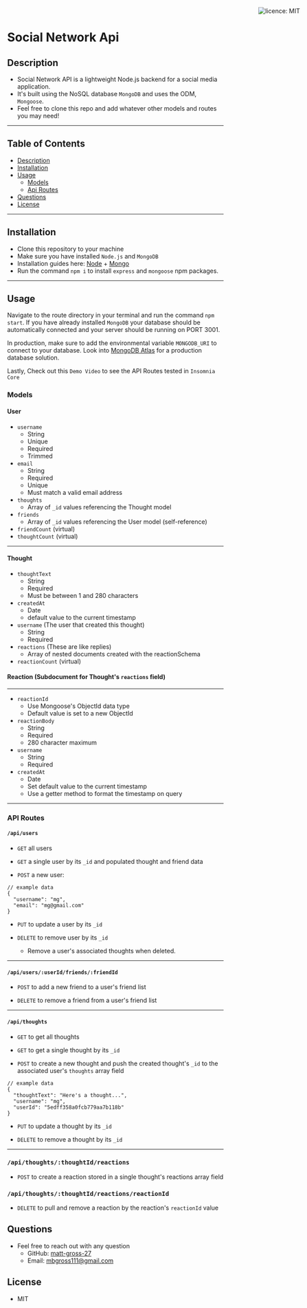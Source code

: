 # Social Network Api

<div style="position: absolute; top: 22px; right: 50px">

![licence: MIT](https://img.shields.io/badge/license-MIT-blue)
</div>

## Description

- Social Network API is a lightweight Node.js backend for a social media application.
- It's built using the NoSQL database ```MongoDB``` and uses the ODM, ```Mongoose```.
- Feel free to clone this repo and add whatever other models and routes you may need!

<hr />

## Table of Contents
- [Description](#description)
- [Installation](#installation)
- [Usage](#usage)
  - [Models](#models)
  - [Api Routes](#api%20routes)
- [Questions](#questions)
- [License](#license)

<hr />

## Installation
  - Clone this repository to your machine
  - Make sure you have installed ```Node.js``` and ```MongoDB```
  - Installation guides here: [Node](https://nodejs.org/en/download/) + [Mongo](https://docs.mongodb.com/manual/installation/)
  - Run the command ```npm i``` to install ```express``` and ```mongoose``` npm packages.

<hr />

## Usage
Navigate to the route directory in your terminal and run the command ```npm start```. If you have already installed ```MongoDB``` your database should be automatically connected and your server should be running on PORT 3001.

In production, make sure to add the environmental variable ```MONGODB_URI``` to connect to your database. Look into [MongoDB Atlas](https://www.mongodb.com/cloud/atlas/lp/try2?utm_source=google&utm_campaign=gs_americas_united_states_search_core_brand_atlas_desktop&utm_term=atlas%20mongodb&utm_medium=cpc_paid_search&utm_ad=e&utm_ad_campaign_id=12212624338&gclid=Cj0KCQjw1PSDBhDbARIsAPeTqrfV0-9GQjpkFTsXoGPEzLUJUixVa9aCPVX6sY49t9NCMgrr31cfTkQaAhtyEALw_wcB) for a production database solution.

Lastly, Check out this ```Demo Video``` to see the API Routes tested in ```Insomnia Core```


### Models

#### User
- ```username```
  - String
  - Unique
  - Required
  - Trimmed
- ```email```
  - String
  - Required
  - Unique
  - Must match a valid email address
- ```thoughts```
  - Array of ```_id``` values referencing the Thought model
- ```friends```
  - Array of ```_id``` values referencing the User model (self-reference)
- ```friendCount``` (virtual)
- ```thoughtCount``` (virtual)

<hr />

#### Thought

- ```thoughtText```
  - String
  - Required
  - Must be between 1 and 280 characters
- ```createdAt```
  - Date
  - default value to the current timestamp
- ```username``` (The user that created this thought)
  - String
  - Required
- ```reactions``` (These are like replies)
  - Array of nested documents created with the reactionSchema
- ```reactionCount``` (virtual)

#### Reaction (Subdocument for Thought's ```reactions``` field)
<hr />

- ```reactionId```
  - Use Mongoose's ObjectId data type
  - Default value is set to a new ObjectId
- ```reactionBody```
  - String
  - Required
  - 280 character maximum
- ```username```
  - String
  - Required
- ```createdAt```
  - Date
  - Set default value to the current timestamp
  - Use a getter method to format the timestamp on query

<hr />

### API Routes
#### ```/api/users```

- ```GET``` all users

- ```GET``` a single user by its ```_id``` and populated thought and friend data

- ```POST``` a new user:
```
// example data
{
  "username": "mg",
  "email": "mg@gmail.com"
}
```

- ```PUT``` to update a user by its ```_id```

- ```DELETE``` to remove user by its ```_id```

  - Remove a user's associated thoughts when deleted.

<hr />

#### ```/api/users/:userId/friends/:friendId```

- ```POST``` to add a new friend to a user's friend list

- ```DELETE``` to remove a friend from a user's friend list

<hr />

#### ```/api/thoughts```

- ```GET``` to get all thoughts

- ```GET``` to get a single thought by its ```_id```

- ```POST``` to create a new thought and push the created thought's ```_id``` to the associated user's ```thoughts``` array field

```
// example data
{
  "thoughtText": "Here's a thought...",
  "username": "mg",
  "userId": "5edff358a0fcb779aa7b118b"
}
```

- ```PUT``` to update a thought by its ```_id```

- ```DELETE``` to remove a thought by its ```_id```

<hr />

### ```/api/thoughts/:thoughtId/reactions```

- ```POST``` to create a reaction stored in a single thought's reactions array field

### ```/api/thoughts/:thoughtId/reactions/reactionId```

- ```DELETE``` to pull and remove a reaction by the reaction's ```reactionId``` value

## Questions
- Feel free to reach out with any question
  - GitHub: [matt-gross-27](https://www.github.com/matt-gross-27)
  - Email: [mbgross111@gmail.com](mailto:mbgross111@gmail.com)

## License
- MIT
